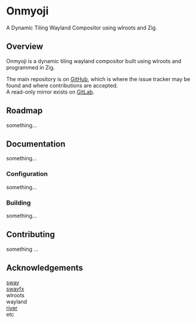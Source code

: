 # Onmyoji
A Dynamic Tiling Wayland Compositor using wlroots and Zig.  

## Overview
Onmyoji is a dynamic tiling wayland compositor built using wlroots and programmed in Zig.  
  
The main repository is on [GitHub](https://github.com/FallenGoddess7/onmyoji "A dynamic tiling Wayland compositor using wlroots and written in Zig."), which is where the issue tracker may be found and where contributions are accepted.  
A read-only mirror exists on [GitLab](https://gitlab.com/onmyoji/onmyoji "A dynamic tiling Wayland compositor using wlroots and written in Zig.").  

## Roadmap
something...

## Documentation
something...
### Configuration
something...
### Building
something...  

## Contributing
something ...  

## Acknowledgements
[sway](https://github.com/swaywm/sway "An i3-compatible Wayland Compositor.")  
[swayfx](https://github.com/WillPower3309/swayfx "Sway with added eye candy.")  
wlroots  
wayland  
[river](https://codeberg.org/river/river "A dynamic tiling Wayland compositor.")  
etc  
